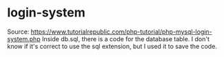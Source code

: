 # login-system
Source: https://www.tutorialrepublic.com/php-tutorial/php-mysql-login-system.php
Inside db.sql, there is a code for the database table. I don't know if it's correct to use the sql extension, but I used it to save the code.
